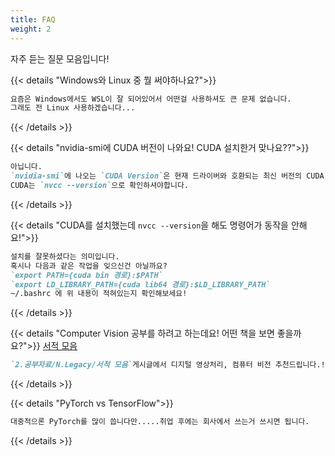 ```yaml
---
title: FAQ
weight: 2
---
```


자주 듣는 질문 모음입니다!

{{< details "Windows와 Linux 중 뭘 써야하나요?">}}
```markdown
요즘은 Windows에서도 WSL이 잘 되어있어서 어떤걸 사용하셔도 큰 문제 없습니다.  
그래도 전 Linux 사용하겠습니다...
```
{{< /details >}}

{{< details "nvidia-smi에 CUDA 버전이 나와요! CUDA 설치한거 맞나요??">}}
```markdown
아닙니다.  
`nvidia-smi`에 나오는 `CUDA Version`은 현재 드라이버와 호환되는 최신 버전의 CUDA 정보입니다.  
CUDA는 `nvcc --version`으로 확인하셔야합니다.  
```
{{< /details >}}

{{< details "CUDA를 설치했는데 `nvcc --version`을 해도 명령어가 동작을 안해요!">}}
```markdown
설치를 잘못하셨다는 의미입니다.  
혹시나 다음과 같은 작업을 잊으신건 아닐까요? 
`export PATH={cuda bin 경로}:$PATH`  
`export LD_LIBRARY_PATH={cuda lib64 경로}:$LD_LIBRARY_PATH`  
~/.bashrc 에 위 내용이 적혀있는지 확인해보세요!
```
{{< /details >}}

{{< details "Computer Vision 공부를 하려고 하는데요! 어떤 책을 보면 좋을까요?">}}
[서적 모음](../../2.Study/legacy/book_recommend/)
```markdown
`2.공부자료/N.Legacy/서적 모음`게시글에서 디지털 영상처리, 컴퓨터 비전 추천드립니다.!
```
{{< /details >}}

{{< details "PyTorch vs TensorFlow">}}
```markdown
대중적으론 PyTorch를 많이 씁니다만.....취업 후에는 회사에서 쓰는거 쓰시면 됩니다.
```
{{< /details >}}
